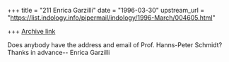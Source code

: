 +++
title = "211 Enrica Garzilli"
date = "1996-03-30"
upstream_url = "https://list.indology.info/pipermail/indology/1996-March/004605.html"

+++
[Archive link](https://list.indology.info/pipermail/indology/1996-March/004605.html)

Does anybody have the address and email of Prof. Hanns-Peter Schmidt?
Thanks in advance-- Enrica Garzilli




